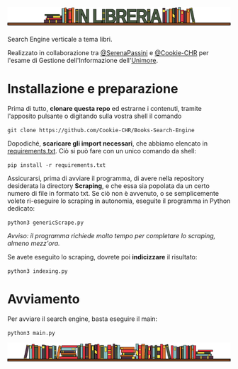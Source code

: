 ![](https://github.com/Cookie-CHR/Books-Search-Engine/blob/main/Titolo.png)

Search Engine verticale a tema libri.

Realizzato in collaborazione tra [@SerenaPassini](https://github.com/SerenaPassini) e [@Cookie-CHR](https://github.com/Cookie-CHR) per l'esame di Gestione dell'Informazione dell'[Unimore](https://www.unimore.it/).

# Installazione e preparazione
Prima di tutto, **clonare questa repo** ed estrarne i contenuti, tramite l'apposito pulsante o digitando sulla vostra shell il comando

``git clone https://github.com/Cookie-CHR/Books-Search-Engine``

Dopodiché, **scaricare gli import necessari**, che abbiamo elencato in [requirements.txt](https://github.com/Cookie-CHR/Books-Search-Engine/blob/main/requirements.txt). Ciò si può fare con un unico comando da shell:

``pip install -r requirements.txt``

Assicurarsi, prima di avviare il programma, di avere nella repository desiderata la directory **Scraping**, e che essa sia popolata da un certo numero di file in formato txt. Se ciò non è avvenuto, o se semplicemente volete ri-eseguire lo scraping in autonomia, eseguite il programma in Python dedicato:

``python3 genericScrape.py``

*Avviso: il programma richiede molto tempo per completare lo scraping, almeno mezz'ora.*

Se avete eseguito lo scraping, dovrete poi **indicizzare** il risultato:

``python3 indexing.py``

# Avviamento

Per avviare il search engine, basta eseguire il main:

``python3 main.py``

![](https://github.com/Cookie-CHR/Books-Search-Engine/blob/main/Separator.png)

